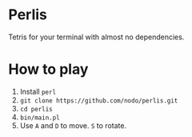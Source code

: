# Perlis

Tetris for your terminal with almost no dependencies.

# How to play

1. Install `perl`
1. `git clone https://github.com/nodo/perlis.git`
1. `cd perlis`
1. `bin/main.pl`
1. Use `A` and `D` to move. `S` to rotate.
